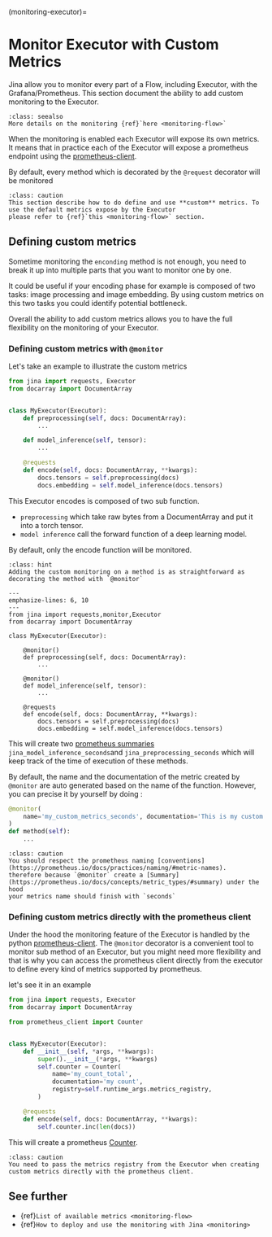 (monitoring-executor)=
# Monitor Executor with Custom Metrics

Jina allow you to monitor every part of a Flow, including Executor, with the Grafana/Prometheus.
This section document the ability to add custom monitoring to the Executor.

```{admonition} Full detail on monitoring
:class: seealso
More details on the monitoring {ref}`here <monitoring-flow>`
```

When the monitoring is enabled each Executor will expose its 
own metrics. It means that in practice each of the Executor will expose a prometheus endpoint using the [prometheus-client](https://github.com/prometheus/client_python).

By default, every method which is decorated by the `@request` decorator will be monitored

````{admonition} Only use this feature to do custom monitoring
:class: caution
This section describe how to do define and use **custom** metrics. To use the default metrics expose by the Executor 
please refer to {ref}`this <monitoring-flow>` section.
````

## Defining custom metrics

Sometime monitoring the `enconding` method is not enough, you need to break it up into multiple parts that you want to 
monitor one by one.

It could be useful if your encoding phase for example is composed of two tasks: image processing and
image embedding. By using custom metrics on this two tasks you could identify potential bottleneck.

Overall the ability to add custom metrics allows you to have the full flexibility on the monitoring of your Executor.

### Defining custom metrics with `@monitor`

Let's take an example to illustrate the custom metrics

```python
from jina import requests, Executor
from docarray import DocumentArray


class MyExecutor(Executor):
    def preprocessing(self, docs: DocumentArray):
        ...

    def model_inference(self, tensor):
        ...

    @requests
    def encode(self, docs: DocumentArray, **kwargs):
        docs.tensors = self.preprocessing(docs)
        docs.embedding = self.model_inference(docs.tensors)
```

This Executor encodes is composed of two sub function.
* `preprocessing` which take raw bytes from a DocumentArray and put it into a torch tensor. 
* `model inference` call the forward function of a deep learning model.

By default, only the encode function will be monitored. 

````{admonition} Using @monitor
:class: hint
Adding the custom monitoring on a method is as straightforward as decorating the method with `@monitor` 
````

```{code-block} python
---
emphasize-lines: 6, 10
---
from jina import requests,monitor,Executor
from docarray import DocumentArray

class MyExecutor(Executor):

    @monitor()
    def preprocessing(self, docs: DocumentArray):
        ...

    @monitor()
    def model_inference(self, tensor):
        ...

    @requests
    def encode(self, docs: DocumentArray, **kwargs):
        docs.tensors = self.preprocessing(docs)
        docs.embedding = self.model_inference(docs.tensors)
```

This will create two [prometheus summaries](https://prometheus.io/docs/concepts/metric_types/#summary)
`jina_model_inference_seconds`and `jina_preprocessing_seconds` which will keep track of the time of execution of these
methods.

By default, the name and the documentation of the metric created by `@monitor` are auto generated based on the name
of the function. However, you can precise it by yourself by doing :
```python
@monitor(
    name='my_custom_metrics_seconds', documentation='This is my custom documentation'
)
def method(self):
    ...
``` 

````{admonition} respect the prometheus naming
:class: caution
You should respect the prometheus naming [conventions](https://prometheus.io/docs/practices/naming/#metric-names). 
therefore because `@monitor` create a [Summary](https://prometheus.io/docs/concepts/metric_types/#summary) under the hood
your metrics name should finish with `seconds`
````

### Defining custom metrics directly with the prometheus client

Under the hood the monitoring feature of the Executor is handled by the 
python [prometheus-client](https://github.com/prometheus/client_python). The `@monitor` decorator is a convenient tool
to monitor sub method of an Executor, but you might need more flexibility and that is why you can access the prometheus
client directly from the executor to define every kind of metrics supported by prometheus.

let's see it in an example

```python
from jina import requests, Executor
from docarray import DocumentArray

from prometheus_client import Counter


class MyExecutor(Executor):
    def __init__(self, *args, **kwargs):
        super().__init__(*args, **kwargs)
        self.counter = Counter(
            name='my_count_total',
            documentation='my count',
            registry=self.runtime_args.metrics_registry,
        )

    @requests
    def encode(self, docs: DocumentArray, **kwargs):
        self.counter.inc(len(docs))
```

This will create a prometheus [Counter](https://prometheus.io/docs/concepts/metric_types/#counter). 

````{admonition} Directly using the prometheus client
:class: caution
You need to pass the metrics registry from the Executor when creating custom metrics directly with the prometheus client.
````


## See further

- {ref}`List of available metrics <monitoring-flow>`
- {ref}`How to deploy and use the monitoring with Jina <monitoring>`
